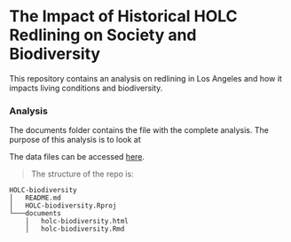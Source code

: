 # The Impact of Historical HOLC Redlining on Society and Biodiversity

This repository contains an analysis on redlining in Los Angeles and how it impacts living conditions and biodiversity. 

### Analysis
The documents folder contains the file with the complete analysis. The purpose of this analysis is to look at 

The data files can be accessed [here](https://drive.google.com/file/d/1lcazRbNSmP8Vj9sH1AIJcO4D1d_ulJij/view?usp=share_link).


> The structure of the repo is:

```         
HOLC-biodiversity
│   README.md
│   HOLC-biodiversity.Rproj 
└───documents
    │   holc-biodiversity.html
    │   holc-biodiversity.Rmd
```
